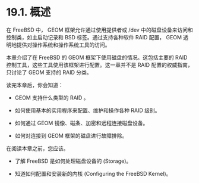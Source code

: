# 19.1. 概述

在 FreeBSD 中， GEOM 框架允许通过使用提供者或 /dev 中的磁盘设备来访问和控制类，如主启动记录和 BSD 标签。通过支持各种软件 RAID 配置， GEOM 透明地提供对操作系统和操作系统工具的访问。

本章介绍了在 FreeBSD 的 GEOM 框架下使用磁盘的情况。这包括主要的 RAID 控制工具，这些工具使用该框架进行配置。这一章并不是 RAID 配置的权威指南，只讨论了 GEOM 支持的 RAID 分类。

读完本章后，你会知道：
- GEOM 支持什么类型的 RAID 。

- 如何使用基本的实用程序来配置、维护和操作各种 RAID 级别。

- 如何通过 GEOM 镜像、磁条、加密和远程连接磁盘设备。

- 如何对连接到 GEOM 框架的磁盘进行故障排除。

在阅读本章之前，您应该。

- 了解 FreeBSD 是如何处理磁盘设备的 (Storage)。

- 知道如何配置和安装新的内核 (Configuring the FreeBSD Kernel)。

